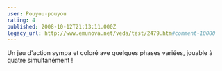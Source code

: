 ```yaml
---
user: Pouyou-pouyou
rating: 4
published: 2008-10-12T21:13:11.000Z
legacy_url: http://www.emunova.net/veda/test/2479.htm#comment-10080
---
```

Un jeu d'action sympa et coloré ave quelques phases variées, jouable à quatre simultanément !